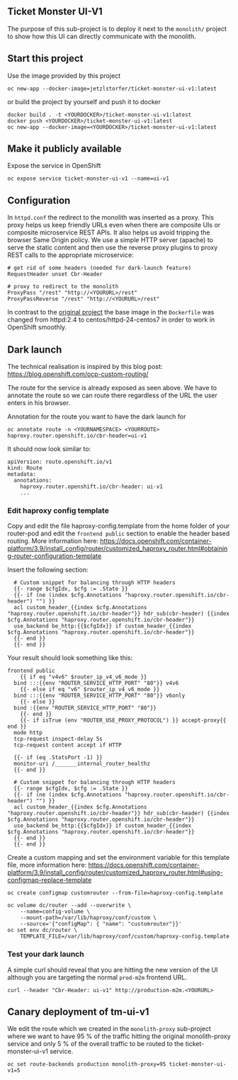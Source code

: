 ## Ticket Monster UI-V1

The purpose of this sub-project is to deploy it next to the ```monolith/``` project to show how this UI can directly communicate with the monolith.



## Start this project
Use the image provided by this project
```
oc new-app --docker-image=jetzlstorfer/ticket-monster-ui-v1:latest
```
or build the project by yourself and push it to docker
```
docker build . -t <YOURDOCKER>/ticket-monster-ui-v1:latest
docker push <YOURDOCKER>/ticket-monster-ui-v1:latest
oc new-app --docker-image=<YOURDOCKER>/ticket-monster-ui-v1:latest
```

## Make it publicly available
Expose the service in OpenShift
```
oc expose service ticket-monster-ui-v1 --name=ui-v1
```

## Configuration

In ```httpd.conf``` the redirect to the monolith was inserted as a proxy. This proxy helps us keep friendly URLs even when there are composite UIs or composite microservice REST APIs. It also helps us avoid tripping the browser Same Origin policy. We use a simple HTTP server (apache) to serve the static content and then use the reverse proxy plugins to proxy REST calls to the appropriate microservice:


```
# get rid of some headers (needed for dark-launch feature)
RequestHeader unset Cbr-Header

# proxy to redirect to the monolith
ProxyPass "/rest" "http://<YOURURL>/rest"
ProxyPassReverse "/rest" "http://<YOURURL>/rest"
```

In contrast to the [original project](https://github.com/ticket-monster-msa/monolith) the base image in the ```Dockerfile``` was changed from httpd:2.4 to centos/httpd-24-centos7 in order to work in OpenShift smoothly.


## Dark launch
The technical realisation is inspired by this blog post: https://blog.openshift.com/ocp-custom-routing/

The route for the service is already exposed as seen above. We have to annotate the route so we can route there regardless of the URL the user enters in his browser.

Annotation for the route you want to have the dark launch for
```
oc annotate route -n <YOURNAMESPACE> <YOURROUTE> haproxy.router.openshift.io/cbr-header=ui-v1
```

It should now look similar to:
```
apiVersion: route.openshift.io/v1
kind: Route
metadata:
  annotations:
    haproxy.router.openshift.io/cbr-header: ui-v1
    ...
```

### Edit haproxy config template
Copy and edit the file haproxy-config.template from the home folder of your router-pod and edit the ```frontend public``` section to enable the header based routing. More information here: https://docs.openshift.com/container-platform/3.9/install_config/router/customized_haproxy_router.html#obtaining-router-configuration-template 

Insert the following section:
```
  # Custom snippet for balancing through HTTP headers
  {{- range $cfgIdx, $cfg := .State }}
  {{- if (ne (index $cfg.Annotations "haproxy.router.openshift.io/cbr-header") "") }}
  acl custom_header_{{index $cfg.Annotations "haproxy.router.openshift.io/cbr-header"}} hdr_sub(cbr-header) {{index $cfg.Annotations "haproxy.router.openshift.io/cbr-header"}}
  use_backend be_http:{{$cfgIdx}} if custom_header_{{index $cfg.Annotations "haproxy.router.openshift.io/cbr-header"}}
  {{- end }}
  {{- end }}
```

Your result should look something like this:
```
frontend public
    {{ if eq "v4v6" $router_ip_v4_v6_mode }}
  bind :::{{env "ROUTER_SERVICE_HTTP_PORT" "80"}} v4v6
    {{- else if eq "v6" $router_ip_v4_v6_mode }}
  bind :::{{env "ROUTER_SERVICE_HTTP_PORT" "80"}} v6only
    {{- else }}
  bind :{{env "ROUTER_SERVICE_HTTP_PORT" "80"}}
    {{- end }}
    {{- if isTrue (env "ROUTER_USE_PROXY_PROTOCOL") }} accept-proxy{{ end }}
  mode http
  tcp-request inspect-delay 5s
  tcp-request content accept if HTTP

  {{- if (eq .StatsPort -1) }}
  monitor-uri /_______internal_router_healthz
  {{- end }}

  # Custom snippet for balancing through HTTP headers
  {{- range $cfgIdx, $cfg := .State }}
  {{- if (ne (index $cfg.Annotations "haproxy.router.openshift.io/cbr-header") "") }}
  acl custom_header_{{index $cfg.Annotations "haproxy.router.openshift.io/cbr-header"}} hdr_sub(cbr-header) {{index $cfg.Annotations "haproxy.router.openshift.io/cbr-header"}}
  use_backend be_http:{{$cfgIdx}} if custom_header_{{index $cfg.Annotations "haproxy.router.openshift.io/cbr-header"}}
  {{- end }}
  {{- end }}
```

Create a custom mapping and set the environment variable for this template file, more information here: https://docs.openshift.com/container-platform/3.9/install_config/router/customized_haproxy_router.html#using-configmap-replace-template

```
oc create configmap customrouter --from-file=haproxy-config.template

oc volume dc/router --add --overwrite \
    --name=config-volume \
    --mount-path=/var/lib/haproxy/conf/custom \
    --source='{"configMap": { "name": "customrouter"}}'
oc set env dc/router \
    TEMPLATE_FILE=/var/lib/haproxy/conf/custom/haproxy-config.template
```

###


### Test your dark launch
A simple curl should reveal that you are hitting the new version of the UI although you are targeting the normal ```prod-m2m``` frontend URL.
```
curl --header "Cbr-Header: ui-v1" http://production-m2m.<YOURURL>
```

## Canary deployment of tm-ui-v1

We edit the route which we created in the ```monolith-proxy``` sub-project where we want to have 95&nbsp;% of the traffic hitting the original monolith-proxy service and only 5&nbsp;% of the overall traffic to be routed to the ticket-monster-ui-v1 service.

```
oc set route-backends production monolith-proxy=95 ticket-monster-ui-v1=5
```

